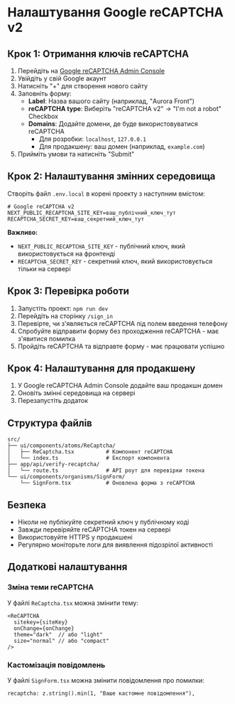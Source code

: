 # Налаштування Google reCAPTCHA v2

## Крок 1: Отримання ключів reCAPTCHA

1. Перейдіть на [Google reCAPTCHA Admin Console](https://www.google.com/recaptcha/admin)
2. Увійдіть у свій Google акаунт
3. Натисніть "+" для створення нового сайту
4. Заповніть форму:
   - **Label**: Назва вашого сайту (наприклад, "Aurora Front")
   - **reCAPTCHA type**: Виберіть "reCAPTCHA v2" → "I'm not a robot" Checkbox
   - **Domains**: Додайте домени, де буде використовуватися reCAPTCHA
     - Для розробки: `localhost`, `127.0.0.1`
     - Для продакшену: ваш домен (наприклад, `example.com`)
5. Прийміть умови та натисніть "Submit"

## Крок 2: Налаштування змінних середовища

Створіть файл `.env.local` в корені проекту з наступним вмістом:

```env
# Google reCAPTCHA v2
NEXT_PUBLIC_RECAPTCHA_SITE_KEY=ваш_публічний_ключ_тут
RECAPTCHA_SECRET_KEY=ваш_секретний_ключ_тут
```

**Важливо:**
- `NEXT_PUBLIC_RECAPTCHA_SITE_KEY` - публічний ключ, який використовується на фронтенді
- `RECAPTCHA_SECRET_KEY` - секретний ключ, який використовується тільки на сервері

## Крок 3: Перевірка роботи

1. Запустіть проект: `npm run dev`
2. Перейдіть на сторінку `/sign_in`
3. Перевірте, чи з'являється reCAPTCHA під полем введення телефону
4. Спробуйте відправити форму без проходження reCAPTCHA - має з'явитися помилка
5. Пройдіть reCAPTCHA та відправте форму - має працювати успішно

## Крок 4: Налаштування для продакшену

1. У Google reCAPTCHA Admin Console додайте ваш продакшн домен
2. Оновіть змінні середовища на сервері
3. Перезапустіть додаток

## Структура файлів

```
src/
├── ui/components/atoms/ReCaptcha/
│   ├── ReCaptcha.tsx          # Компонент reCAPTCHA
│   └── index.ts               # Експорт компонента
├── app/api/verify-recaptcha/
│   └── route.ts               # API роут для перевірки токена
└── ui/components/organisms/SignForm/
    └── SignForm.tsx           # Оновлена форма з reCAPTCHA
```

## Безпека

- Ніколи не публікуйте секретний ключ у публічному коді
- Завжди перевіряйте reCAPTCHA токен на сервері
- Використовуйте HTTPS у продакшені
- Регулярно моніторьте логи для виявлення підозрілої активності

## Додаткові налаштування

### Зміна теми reCAPTCHA

У файлі `ReCaptcha.tsx` можна змінити тему:

```tsx
<ReCAPTCHA
  sitekey={siteKey}
  onChange={onChange}
  theme="dark"  // або "light"
  size="normal" // або "compact"
/>
```

### Кастомізація повідомлень

У файлі `SignForm.tsx` можна змінити повідомлення про помилки:

```tsx
recaptcha: z.string().min(1, "Ваше кастомне повідомлення"),
``` 